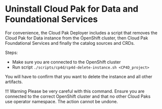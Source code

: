 # Uninstall Cloud Pak for Data and Foundational Services

For convenience, the Cloud Pak Deployer includes a script that removes the Cloud Pak for Data instance from the OpenShift cluster, then Cloud Pak Foundational Services and finally the catalog sources and CRDs.

Steps:

* Make sure you are connected to the OpenShift cluster
* Run script `./scripts/cp4d/cp4d-delete-instance.sh <CP4D_project>`

You will have to confirm that you want to delete the instance and all other artifacts.

!!! Warning
    Please be very careful with this command. Ensure you are connected to the correct OpenShift cluster and that no other Cloud Paks use operator namespace. The action cannot be undone.